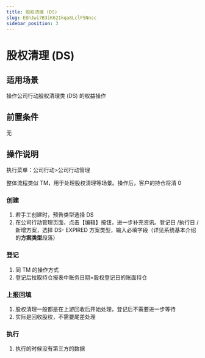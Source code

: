 ```yaml
---
title: 股权清理 (DS)
slug: EBhJwi7B3iK621kqa8LclF5Nnsc
sidebar_position: 3
---
```



# 股权清理 (DS)

## 适用场景

操作公司行动股权清理类 (DS) 的权益操作

## 前置条件

无

## 操作说明 

执行菜单：公司行动&gt;公司行动管理

整体流程类似 TM，用于处理股权清理等场景。操作后，客户的持仓将清 0 

### **创建**

1. 若手工创建时，预告类型选择 DS 
2. 在公司行动管理页面，点击【编辑】按钮，进一步补充资讯。登记日 /执行日 /新增方案，选择 DS- EXPIRED 方案类型，输入必填字段（详见系统基本介绍的**方案类型**段落） 

### **登记**

1. 同 TM 的操作方式 
2. 登记后拉取持仓报表中账务日期=股权登记日的账面持仓 

### **上报回填**

1. 股权清理一般都是在上游回收后开始处理，登记后不需要进一步等待 
2. 实际是回收股权，不需要尾差处理 

### **执行**

1. 执行的时候没有第三方的数据

